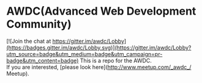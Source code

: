 # AWDC(Advanced Web Development Community)

[![Join the chat at https://gitter.im/awdc/Lobby](https://badges.gitter.im/awdc/Lobby.svg)](https://gitter.im/awdc/Lobby?utm_source=badge&utm_medium=badge&utm_campaign=pr-badge&utm_content=badge)
This is a repo for the AWDC.<br>
If you are interested, [please look here](http://www.meetup.com/_awdc_/ Meetup).